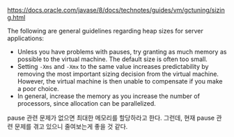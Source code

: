 https://docs.oracle.com/javase/8/docs/technotes/guides/vm/gctuning/sizing.html

The following are general guidelines regarding heap sizes for server applications:
- Unless you have problems with pauses, try granting as much memory as possible to the virtual machine. The default size is often too small.
- Setting `-Xms` and `-Xmx` to the same value increases predictability by removing the most important sizing decision from the virtual machine. However, the virtual machine is then unable to compensate if you make a poor choice.    
- In general, increase the memory as you increase the number of processors, since allocation can be parallelized.

pause 관련 문제가 없으면 최대한 메모리를 할당하라고 한다.
그런데, 현재 pause 관련 문제를 겪고 있으니 줄여보는게 좋을 것 같다.